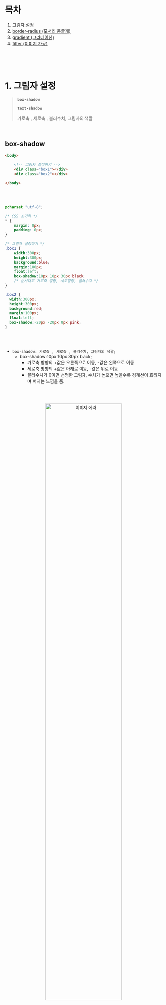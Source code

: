 # 목차

1. [그림자 설정](#1)
2. [border-radius (모서리 둥글게)](#2)
3. [gradient (그라데이션)](#3)
4. [filter (이미지 가공)](#4)

<br><br><br>

<div id='1'></div>

# 1. 그림자 설정

> **`box-shadow`**
>
> **`text-shadow`**
>
> 가로축 , 세로축 , 블러수치, 그림자의 색깔

<br>

## box-shadow

```html
<body>
    
    <!-- 그림자 설정하기 -->
	<div class="box1"></div>
	<div class="box2"></div>

</body>
```

<br><br>

```css
@charset "utf-8";

/* CSS 초기화 */
* {
	margin: 0px;
	padding: 0px;
}

/* 그림자 설정하기 */
.box1 {
    width:300px;
    height:300px;
    background:blue;
    margin:100px;
    float:left;
    box-shadow:10px 10px 30px black;
    /* 순서대로 가로축 방향, 세로방향, 블러수치 */
}

.box2 {
  width:300px;
  height:300px;
  background:red;
  margin:100px;
  float:left;
  box-shadow:-20px -20px 0px pink;
}
```

<br><br>

+ `box-shadow: 가로축 , 세로축 , 블러수치, 그림자의 색깔;`
  + box-shadow:10px 10px 30px black;
    + 가로축 방향의 +값은 오른쪽으로 이동, -값은 왼쪽으로 이동
    + 세로축 방향의 +값은 아래로 이동, -값은 위로 이동
    + 블러수치가 0이면 선명한 그림자, 수치가 높으면 높을수록 경계선이 흐려지며 퍼지는 느낌을 줌.

<br><br>

<div align='center'>
    <img src='7. 그래픽 효과.assets/image-20220721054848548.png' alt='이미지 에러' width=70%>
    <br><br>
    <출력결과>
</div>

<br><br><br>

## text-shadow

```html
<body>

	<p>HELLO WORLD!!</p>
    
</body>
```

<br><br>

```css
@charset "utf-8";

/* CSS 초기화 */
* {
	margin: 0px;
	padding: 0px;
}

/* 그림자 설정하기 */
p {
    font-weight:bold;
    font-size:100px;
    font-family:"arial";
    color:#111;
    margin:100px;
    text-shadow:30px 30px 10px #aaa;
}
```

<br><br>

+ `text-shadow: 가로축 , 세로축 , 블러수치, 그림자의 색깔;`

<br><br>

<div align='center'>
    <img src='7. 그래픽 효과.assets/image-20220721055344740.png' alt='이미지 에러' width=70%>
    <br><br>
    <출력결과>
</div>

<br><br><br>

<div id='2'></div>

# 2. border-radius (모서리 둥글게)

> **모서리 둥글게 만들기**

```html
<body>

	<!-- 테두리에 곡선 설정하기 -->
	<div class="box1"></div>
	<div class="box2"></div>

</body>
```

<br><br>

```css
@charset "utf-8";

/* CSS 초기화 */
* {
	margin: 0px;
	padding: 0px;
}

/* 테두리에 곡선 설정하기 */
.box1 {
    width: 200px;
    height: 200px;
    background-color: blue;
    margin: 100px;
    float: left;
    border-radius: 30px;    
  }

  .box2 {
    width: 200px;
    height: 200px;
    background-color: red;
    margin: 100px;
    float: left;
    border-radius: 50%;    
  }
```

<br><br>

<div align='center'>
    <img src='7. 그래픽 효과.assets/image-20220721060055450.png' alt='이미지 에러' width=70%>
    <br><br>
    <출력결과>
</div>

<br><br><br>

<div id='3'></div>

# 3. gradient (그라데이션)

> **`linear-gradient`**
>
> **`radial-gradient`**

```html
<body>

    <!-- 그라디언트 색상 적용하기 -->
	<div></div>
    <div></div>
    <div></div>
    <div></div>
    <div></div>
    <div></div>

</body>
```

<br><br>

```css
@charset "utf-8";

/* CSS 초기화 */
* {
	margin: 0px;
	padding: 0px;
}

/* 그라디언트 색상 적용하기 */
div {
    width:200px;
    height:200px;
    float:left;
    margin:50px;
}

div:nth-of-type(1) {
    background:linear-gradient(to bottom, blue, red);
    /* 위에서 아래로 */
}

div:nth-of-type(2) {
    background:linear-gradient(to top, blue, red);
    /* 아래에서 위로 */
}

div:nth-of-type(3) {
    background:linear-gradient(to right, blue, red);
    /* 오른쪽 방향으로 */
}

div:nth-of-type(4) {
    background:linear-gradient(to left, blue, red);
    /* 왼쪽 방향으로 */
}

div:nth-of-type(5) {
    background:linear-gradient(45deg, blue, red);
    /* 45도 각도 (사선)로 그라데이션 효과 주기 */
}

/* radial-gradient */
div:nth-of-type(6) {
    background:radial-gradient(blue, red);
    /* 원형으로 그라데이션 효과 주기 */
}
```

<br><br>

+ `linear-gradien(to 방향, 첫 시작 컬러, 끝나는 컬러)`
  + background:linear-gradient(to bottom, blue, red);
+ `radial-gradient(원 모양의 그라데이션 컬러, 배경 컬러)`

<br><br>

<div align='center'>
    <img src='7. 그래픽 효과.assets/image-20220721061625133.png' alt='이미지 에러' width=100%>
    <br><br>
    <출력결과>
</div>

<br><br><br>

<div id = '4'></div>

# 4. filter (이미지 가공)

```html
<body>

 	<!-- filter를 활용한 특수 효과 지정하기 -->
     <div>
        <img src="../sources/03/03-7/img/rose.jpg" alt="rose">
        <img src="../sources/03/03-7/img/rose.jpg" alt="rose">
        <img src="../sources/03/03-7/img/rose.jpg" alt="rose">
        <img src="../sources/03/03-7/img/rose.jpg" alt="rose">
        <img src="../sources/03/03-7/img/rose.jpg" alt="rose">
        <img src="../sources/03/03-7/img/rose.jpg" alt="rose">
        <img src="../sources/03/03-7/img/rose.jpg" alt="rose">
        <img src="../sources/03/03-7/img/rose.jpg" alt="rose">
        <img src="../sources/03/03-7/img/rose.jpg" alt="rose">
    </div>

</body>
```

<br><br>

```css
@charset "utf-8";

/* CSS 초기화 */
* {
	margin: 0px;
	padding: 0px;
}

/* 필터를 이용한 특수 효과 지정하기 */
div {
    width:650px; margin: 100px auto;
    border:1px solid #ccc;
    padding:10px;
}
div img {
    width:200px;  margin:6px;
}

/* 수치값이 커질수록 blur 효과 증가 */
div img:nth-of-type(2) {
    filter:blur(3px);
}

/* 명도 조절 */
/* 1보다 작아지면 어두워지고 커지면 밝아짐 */
div img:nth-of-type(3) {
    filter:brightness(0.5);
    /* 원본보다 2배 어두워짐. */
}

/* 명도 대비 */
/* 100%보다 작아지면 대비효과가 낮아지고 높아지면 대비증가, 대비가 증가하면 밝은건 더 밝게 어두운건 더 어둡게 표현 */
div img:nth-of-type(4) {
    filter:contrast(150%);
}
  
/* 흑백 효과 */
/* 100%로 근접할수록 흑백으로 전환 */
div img:nth-of-type(5) {
    filter:grayscale(100%);
}
  
/* 색상 변경 */
/* 
0deg는 원래 이미지 색상
0~360deg까지 변경할수록 색상 변경 
*/
div img:nth-of-type(6) {
    filter:hue-rotate(180deg);
}
  
/* 색상 반전 */
/* 100%로 근접할 수록 색감이 정 반대로 전환 */
div img:nth-of-type(7) {
    filter:invert(100%);
}
  
/* 채도(색상의 선명도) */
/* 0으로 근접할 수록 색감의 채도가 낮아짐, 주의점: 채도를 너무 늘리면 이미지가 깨질수있음.*/
div img:nth-of-type(8) {
    filter:saturate(0.5);
}
  
/* 갈색톤 색감 입히기 */
/* 100%로 근접할 수록 갈색톤으로 색감이 변경 */
div img:nth-of-type(9) {
    filter:sepia(100%);
}
```

<br><br>

<div align='center'>
    <img src='7. 그래픽 효과.assets/image-20220721063519194.png' alt='이미지 에러' width=50%>
    <br><br>
    <출력결과>
</div>

<br><br><br><br>

****





















